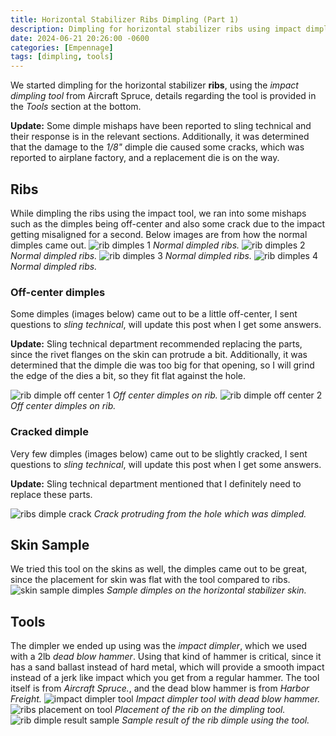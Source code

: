 ```yaml
---
title: Horizontal Stabilizer Ribs Dimpling (Part 1)
description: Dimpling for horizontal stabilizer ribs using impact dimpler.
date: 2024-06-21 20:26:00 -0600
categories: [Empennage]
tags: [dimpling, tools]
---
```


We started dimpling for the horizontal stabilizer **ribs**, using the _impact dimpling tool_ from Aircraft Spruce, details regarding the tool is provided in the _Tools_ section at the bottom.

**Update:** Some dimple mishaps have been reported to sling technical and their response is in the relevant sections. Additionally, it was determined that the damage to the _1/8"_ dimple die caused some cracks, which was reported to airplane factory, and a replacement die is on the way.


## Ribs
While dimpling the ribs using the impact tool, we ran into some mishaps such as the dimples being off-center and also some crack due to the impact getting misaligned for a second. Below images are from how the normal dimples came out.
![rib dimples 1](/assets/img/posts/empennage/ribs-dimple-1.jpg)
_Normal dimpled ribs._
![rib dimples 2](/assets/img/posts/empennage/ribs-dimple-2.jpg)
_Normal dimpled ribs._
![rib dimples 3](/assets/img/posts/empennage/ribs-dimple-3.jpg)
_Normal dimpled ribs._
![rib dimples 4](/assets/img/posts/empennage/ribs-dimple-4.jpg)
_Normal dimpled ribs._

### Off-center dimples
Some dimples (images below) came out to be a little off-center, I sent questions to _sling technical_, will update this post when I get some answers.

**Update:** Sling technical department recommended replacing the parts, since the rivet flanges on the skin can protrude a bit. Additionally, it was determined that the dimple die was too big for that opening, so I will grind the edge of the dies a bit, so they fit flat against the hole.

![rib dimple off center 1](/assets/img/posts/empennage/ribs-dimple-off-center-1.jpg)
_Off center dimples on rib._
![rib dimple off center 2](/assets/img/posts/empennage/ribs-dimple-off-center-2.jpg)
_Off center dimples on rib._

### Cracked dimple
Very few dimples (images below) came out to be slightly cracked, I sent questions to _sling technical_, will update this post when I get some answers.

**Update:** Sling technical department mentioned that I definitely need to replace these parts.

![ribs dimple crack](/assets/img/posts/empennage/ribs-dimple-cracks-1.jpg)
_Crack protruding from the hole which was dimpled._

## Skin Sample
We tried this tool on the skins as well, the dimples came out to be great, since the placement for skin was flat with the tool compared to ribs.
![skin sample dimples](/assets/img/posts/empennage/hs-skin-dimple-1.jpg)
_Sample dimples on the horizontal stabilizer skin._

## Tools
The dimpler we ended up using was the _impact dimpler_, which we used with a 2lb _dead blow hammer_. Using that kind of hammer is critical, since it has a sand ballast instead of hard metal, which will provide a smooth impact instead of a jerk like impact which you get from a regular hammer. The tool itself is from _Aircraft Spruce._, and the dead blow hammer is from _Harbor Freight._
![impact dimpler tool](/assets/img/posts/tools-dimpler.jpg)
_Impact dimpler tool with dead blow hammer._
![ribs placement on tool](/assets/img/posts/empennage/ribs-dimpler-1.jpg)
_Placement of the rib on the dimpling tool._
![rib dimple result sample](/assets/img/posts/empennage/ribs-dimpler-2.jpg)
_Sample result of the rib dimple using the tool._
